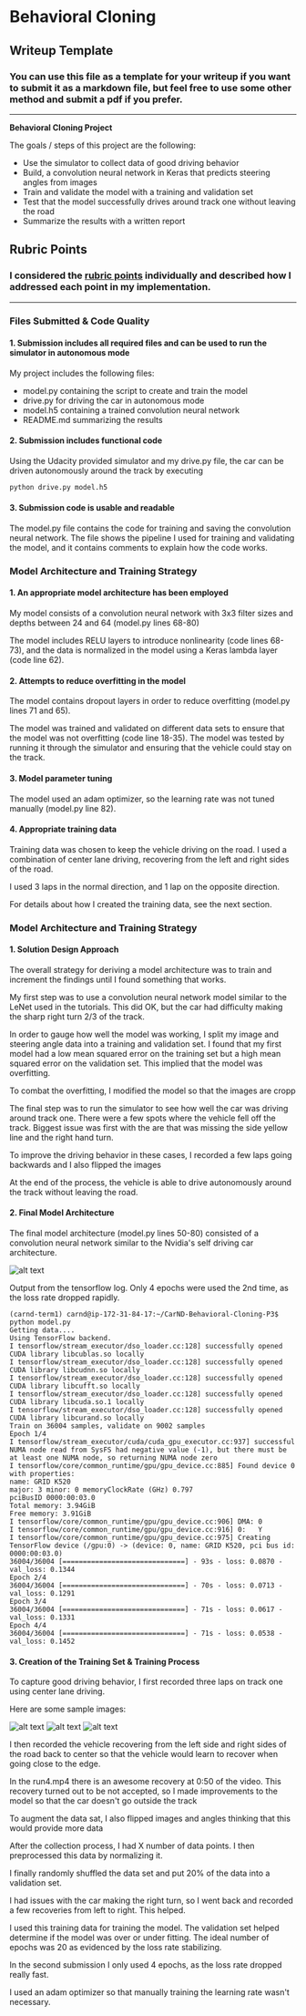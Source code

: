 # **Behavioral Cloning** 

## Writeup Template

### You can use this file as a template for your writeup if you want to submit it as a markdown file, but feel free to use some other method and submit a pdf if you prefer.

---

**Behavioral Cloning Project**

The goals / steps of this project are the following:
* Use the simulator to collect data of good driving behavior
* Build, a convolution neural network in Keras that predicts steering angles from images
* Train and validate the model with a training and validation set
* Test that the model successfully drives around track one without leaving the road
* Summarize the results with a written report


[//]: # (Image References)

[image1]: ./examples/left_2018_05_07_22_03_08_447.jpg "Left Image"
[image2]: ./examples/right_2018_05_07_22_03_08_447.jpg "Right Image"
[image3]: ./examples/center_2018_05_07_22_03_08_447.jpg "Center Image"

[image4]: ./examples/placeholder_small.png "Recovery Image"
[image5]: ./examples/placeholder_small.png "Recovery Image"
[image6]: ./examples/placeholder_small.png "Normal Image"
[image7]: ./examples/placeholder_small.png "Flipped Image"
[image8]: https://devblogs.nvidia.com/parallelforall/wp-content/uploads/2016/08/cnn-architecture-624x890.png "Nvidia CNN model"

## Rubric Points
### I considered the [rubric points](https://review.udacity.com/#!/rubrics/432/view) individually and described how I addressed each point in my implementation.  

---
### Files Submitted & Code Quality

#### 1. Submission includes all required files and can be used to run the simulator in autonomous mode

My project includes the following files:
* model.py containing the script to create and train the model
* drive.py for driving the car in autonomous mode
* model.h5 containing a trained convolution neural network 
* README.md summarizing the results

#### 2. Submission includes functional code
Using the Udacity provided simulator and my drive.py file, the car can be driven autonomously around the track by executing 
```sh
python drive.py model.h5
```

#### 3. Submission code is usable and readable

The model.py file contains the code for training and saving the convolution neural network. The file shows the pipeline I used for training and validating the model, and it contains comments to explain how the code works.

### Model Architecture and Training Strategy

#### 1. An appropriate model architecture has been employed

My model consists of a convolution neural network with 3x3 filter sizes and depths between 24 and 64 (model.py lines 68-80) 

The model includes RELU layers to introduce nonlinearity (code lines 68-73), and the data is normalized in the model using a Keras lambda layer (code line 62). 

#### 2. Attempts to reduce overfitting in the model

The model contains dropout layers in order to reduce overfitting (model.py lines 71 and 65). 

The model was trained and validated on different data sets to ensure that the model was not overfitting (code line 18-35). The model was tested by running it through the simulator and ensuring that the vehicle could stay on the track.

#### 3. Model parameter tuning

The model used an adam optimizer, so the learning rate was not tuned manually (model.py line 82).

#### 4. Appropriate training data

Training data was chosen to keep the vehicle driving on the road. I used a combination of center lane driving, recovering from the left and right sides of the road. 

I used 3 laps in the normal direction, and 1 lap on the opposite direction.

For details about how I created the training data, see the next section. 

### Model Architecture and Training Strategy

#### 1. Solution Design Approach

The overall strategy for deriving a model architecture was to train and increment the findings until I found something that works.

My first step was to use a convolution neural network model similar to the LeNet used in the tutorials. This did OK, but the car had difficulty making the sharp right turn 2/3 of the track.

In order to gauge how well the model was working, I split my image and steering angle data into a training and validation set. I found that my first model had a low mean squared error on the training set but a high mean squared error on the validation set. This implied that the model was overfitting. 

To combat the overfitting, I modified the model so that the images are cropp

The final step was to run the simulator to see how well the car was driving around track one. There were a few spots where the vehicle fell off the track. Biggest issue was first with the are that was missing the side yellow line and the right hand turn.

To improve the driving behavior in these cases, I recorded a few laps going backwards and I also flipped the images

At the end of the process, the vehicle is able to drive autonomously around the track without leaving the road.

#### 2. Final Model Architecture

The final model architecture (model.py lines 50-80) consisted of a convolution neural network similar to the Nvidia's self driving car architecture.

![alt text][image8]

Output from the tensorflow log. Only 4 epochs were used the 2nd time, as the loss rate dropped rapidly.

```console
(carnd-term1) carnd@ip-172-31-84-17:~/CarND-Behavioral-Cloning-P3$ python model.py
Getting data....
Using TensorFlow backend.
I tensorflow/stream_executor/dso_loader.cc:128] successfully opened CUDA library libcublas.so locally
I tensorflow/stream_executor/dso_loader.cc:128] successfully opened CUDA library libcudnn.so locally
I tensorflow/stream_executor/dso_loader.cc:128] successfully opened CUDA library libcufft.so locally
I tensorflow/stream_executor/dso_loader.cc:128] successfully opened CUDA library libcuda.so.1 locally
I tensorflow/stream_executor/dso_loader.cc:128] successfully opened CUDA library libcurand.so locally
Train on 36004 samples, validate on 9002 samples
Epoch 1/4
I tensorflow/stream_executor/cuda/cuda_gpu_executor.cc:937] successful NUMA node read from SysFS had negative value (-1), but there must be at least one NUMA node, so returning NUMA node zero
I tensorflow/core/common_runtime/gpu/gpu_device.cc:885] Found device 0 with properties:
name: GRID K520
major: 3 minor: 0 memoryClockRate (GHz) 0.797
pciBusID 0000:00:03.0
Total memory: 3.94GiB
Free memory: 3.91GiB
I tensorflow/core/common_runtime/gpu/gpu_device.cc:906] DMA: 0
I tensorflow/core/common_runtime/gpu/gpu_device.cc:916] 0:   Y
I tensorflow/core/common_runtime/gpu/gpu_device.cc:975] Creating TensorFlow device (/gpu:0) -> (device: 0, name: GRID K520, pci bus id: 0000:00:03.0)
36004/36004 [==============================] - 93s - loss: 0.0870 - val_loss: 0.1344
Epoch 2/4
36004/36004 [==============================] - 70s - loss: 0.0713 - val_loss: 0.1291
Epoch 3/4
36004/36004 [==============================] - 71s - loss: 0.0617 - val_loss: 0.1331
Epoch 4/4
36004/36004 [==============================] - 71s - loss: 0.0538 - val_loss: 0.1452
```

#### 3. Creation of the Training Set & Training Process

To capture good driving behavior, I first recorded three laps on track one using center lane driving. 

Here are some sample images:

![alt text][image1] ![alt text][image2] ![alt text][image3]

I then recorded the vehicle recovering from the left side and right sides of the road back to center so that the vehicle would learn to recover when going close to the edge.

In the run4.mp4 there is an awesome recovery at 0:50 of the video.
This recovery turned out to be not accepted, so I made improvements to the model so that the car doesn't go outside the track


To augment the data sat, I also flipped images and angles thinking that this would provide more data

After the collection process, I had X number of data points. I then preprocessed this data by normalizing it.

I finally randomly shuffled the data set and put 20% of the data into a validation set. 

I had issues with the car making the right turn, so I went back and recorded a few recoveries from left to right. This helped.

I used this training data for training the model. The validation set helped determine if the model was over or under fitting. The ideal number of epochs was 20 as evidenced by the loss rate stabilizing.

In the second submission I only used 4 epochs, as the loss rate dropped really fast.

 I used an adam optimizer so that manually training the learning rate wasn't necessary.
